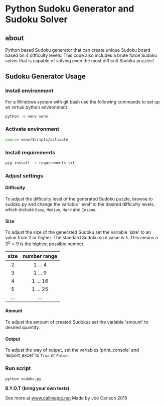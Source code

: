 # Python Sudoku Generator and Sudoku Solver

## about

Python based Sudoku generator that can create unique Sudoku board based on 4 difficulty levels. This code also includes a brute force Sudoku solver that is capable of solving even the most difficult Sudoku puzzles!

## Sudoku Generator Usage

### Install environment

For a Windows system with git bash use the following commands to set up an virtual python environment.

``` sh
python -m venv venv
```

### Activate environment

``` sh
source venv/Scripts/activate
```

### Install requirements

``` sh
pip install -r requirements.txt
```

### Adjust settings

#### Difficulty

To adjust the difficulty level of the generated Sudoku puzzle, browse to sudoku.py and change the variable 'level' to the desired difficulty levels, which include `Easy`, `Medium`, `Hard` and `Insane`.

#### Size

To adjust the size of the generated Sudoku set the variable 'size' to an value from 2 or higher.
The standard Sudoku size value is `3`.
This means a $3^2 = 9$ is the highest possible number.

| size | number range |
| :--: | :----------: |
|  2   |   1 ... 4    |
|  3   |   1 ... 9    |
|  4   |   1 ... 16   |
|  5   |   1 ... 25   |
| ...  |     ...      |

#### Amount

To adjust the amount of created Sudokus set the variable 'amount' to desired quantity.

#### Output

To adjust the way of output, set the variables 'print_console' and 'export_excel' to `True` or `False`.

### Run script

``` sh
python sudoku.py
```

**B.Y.O.T (bring your own tests)**

See more at www.callmejoe.net
Made by Joe Carlson 2015
